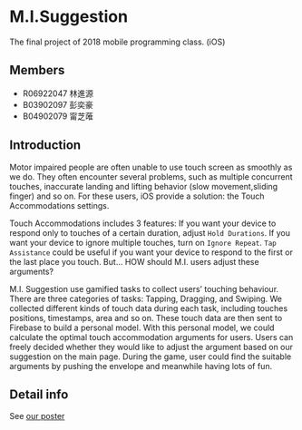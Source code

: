 # M.I.Suggestion
The final project of 2018 mobile programming class. (iOS)

## Members
- R06922047 林進源
- B03902097 彭奕豪
- B04902079 甯芝蓶

## Introduction

Motor impaired people are often unable to use touch screen as smoothly as we do. They often encounter several problems, such as multiple concurrent touches, inaccurate landing and lifting behavior (slow movement,sliding finger) and so on.
For these users, iOS provide a solution: the Touch Accommodations settings.

Touch Accommodations includes 3 features: If you want your device to respond only to touches of a certain duration, adjust `Hold Durations`. If you want your device to ignore multiple touches, turn on `Ignore Repeat`. `Tap Assistance` could be useful if you want your device to respond to the first or the last place you touch.
But... HOW should M.I. users adjust these arguments? 

M.I. Suggestion use gamified tasks to collect users’ touching behaviour. There are three categories of tasks: Tapping, Dragging, and Swiping. We collected different kinds of touch data during each task, including touches positions, timestamps, area and so on. These touch data are then sent to Firebase to build a personal model. With this personal model, we could calculate the optimal touch accommodation arguments for users. Users can freely decided whether they would like to adjust the argument based on our suggestion on the main page.
During the game, user could find the suitable arguments by pushing the envelope and meanwhile having lots of fun.

## Detail info
See [our poster](https://github.com/Oliveck10/MISuggestion_game/blob/master/poster.pdf)
